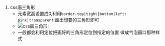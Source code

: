 1. css画三角形
    - 元素宽高设置成0,利用`border-top|tight|bottom|left: pink|transparent` 画出想要的三角形即可
    - ![css画三角形](url('cssImag/css画三角形.png'));
    - 一般都会利用定位把画好的三角形定位到指定的位置 做成气泡窗口那种样式